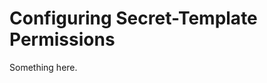 [title]: # (Configuring Secret-Template Permissions)
[tags]: # (XXX)
[priority]: # (5229)
# Configuring Secret-Template Permissions
Something here.
